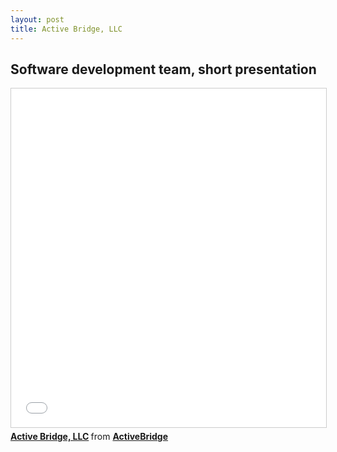 ```yaml
---
layout: post
title: Active Bridge, LLC
---
```


Software development team, short presentation
-

<iframe src="//www.slideshare.net/slideshow/embed_code/43448187" width="600" height="542" frameborder="0" marginwidth="0" marginheight="0" scrolling="no" style="border:1px solid #CCC; border-width:1px; margin-bottom:5px; max-width: 100%;" allowfullscreen> </iframe> <div style="margin-bottom:5px"> <strong> <a href="//www.slideshare.net/ActiveBridge/active-bridge-pa" title="Active Bridge, LLC" target="_blank">Active Bridge, LLC</a> </strong> from <strong><a href="//www.slideshare.net/ActiveBridge" target="_blank">ActiveBridge</a></strong> </div>
